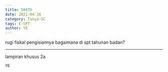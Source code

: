 ```yaml
---
title: 50076
date: 2021-04-16
category: Tanya-SC
tags: E-SPT
author: YE
---
```


rugi fiskal pengisiannya bagaimana di spt tahunan badan?

---

lampiran khusus 2a

`YE`
